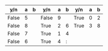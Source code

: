 | y/n | a | b | y/n | a | b | y/n | a | b |
| --- | --- | --- | --- | --- | --- | --- | --- | --- |
| False | 5 |  | False | 9 |  | True | 0 | 2 |
| False | 8 |  | True | 2 | 6 | True | 3 | 8 |
| False | 7 |  | True | 1 | 4 |  |  |  |
| False | 6 |  | True | 4 | : |  |  |  |
